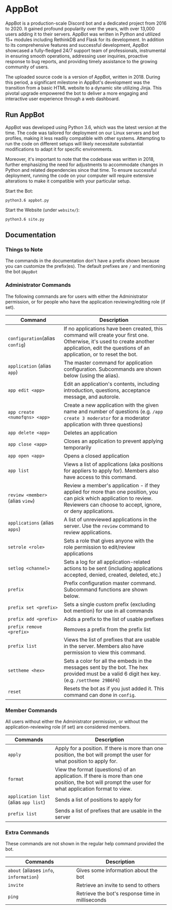 # AppBot
AppBot is a production-scale Discord bot and a dedicated project from 2016 to 2020. It gained profound popularity over the years, with over 13,000 users adding it to their servers. AppBot was written in Python and utilized 15+ modules including RethinkDB and Flask for its development. In addition to its comprehensive features and successful development, AppBot showcased a fully-fledged 24/7 support team of professionals, instrumental in ensuring smooth operations, addressing user inquiries, proactive response to bug reports, and providing timely assistance to the growing community of users. 

The uploaded source code is a version of AppBot, written in 2018. During this period, a significant milestone in AppBot's development was the transition from a basic HTML website to a dynamic site utilizing Jinja. This pivotal upgrade empowered the bot to deliver a more engaging and interactive user experience through a web dashboard.

## Run AppBot
AppBot was developed using Python 3.6, which was the latest version at the time. The code was tailored for deployment on our Linux servers and bot profiles, making it less readily compatible with other systems. Attempting to run the code on different setups will likely necessitate substantial modifications to adapt it for specific environments.

Moreover, it's important to note that the codebase was written in 2018, further emphasizing the need for adjustments to accommodate changes in Python and related dependencies since that time. To ensure successful deployment, running the code on your computer will require extensive alterations to make it compatible with your particular setup.

Start the Bot:
```
python3.6 appbot.py
```
Start the Website (under `website/`):
```
python3.6 site.py
```
## Documentation
### Things to Note
The commands in the documentation don't have a prefix shown because you can customize the prefix(es). The default prefixes are `/` and mentioning the bot `@AppBot`
### Administrator Commands
The following commands are for users with either the Administrator permission, or for people who have the application reviewing/editing role (if set).

|  Command | Description  |
| -------------------- | ------------ |
| `configuration`(alias `config`)  | If no applications have been created, this command will create your first one. Otherwise, it's used to create another application, edit the questions of an application, or to reset the bot. |
| `application`  (alias `app`) |  The master command for application configuration. Subcommands are shown below (using the alias).  |
| `app edit <app>`  |  Edit an application's contents, including introduction, questions, acceptance message, and autorole. |
| `app create <numofqns> <app>`  |  Create a new application with the given name and number of questions (e.g. `/app create 3 moderator` for a moderator application with three questions) |
| `app delete <app>`  | Deletes an application |
| `app close <app>`  | Closes an application to prevent applying temporarily |
| `app open <app>`  | Opens a closed application |
| `app list`  | Views a list of applications (aka positions for appliers to apply for). Members also have access to this command.  |
| `review <member> `(alias `view`)  | Review a member's application - if they applied for more than one position, you can pick which application to review. Reviewers can choose to accept, ignore, or deny applications.  |
| `applications` (alias `apps`)  |  A list of unreviewed applications in the server. Use the `review` command to review applications. |
| `setrole <role>`  | Sets a role that gives anyone with the role permission to edit/review applications |
| `setlog <channel>`  | Sets a log for all application-related actions to be sent (including applications accepted, denied, created, deleted, etc.) |
| `prefix `  |  Prefix configuration master command. Subcommand functions are shown below. |
| `prefix set <prefix>`  | Sets a single custom prefix (excluding bot mention) for use in all commands  |
| `prefix add <prefix>`  | Adds a prefix to the list of usable prefixes  |
| `prefix remove <prefix> `  | Removes a prefix from the prefix list  |
| `prefix list` | Views the list of prefixes that are usable in the server. Members also have permission to view this command. |
| `settheme <hex>` | Sets a color for all the embeds in the messages sent by the bot. The hex provided must be a valid 6 digit hex key. (e.g. `/settheme 29B6F6`) |
| `reset` | Resets the bot as if you just added it. This command can done in `config`. |

### Member Commands
All users without either the Administrator permission, or without the application-reviewing role (if set) are considered members.

| Commands | Description |
|----|--|
| `apply` | Apply for a position. If there is more than one position, the bot will prompt the user for what position to apply for. |
| `format` | View the format (questions) of an application. If there is more than one position, the bot will prompt the user for what application format to view. |
| `application list` (alias `app list`) | Sends a list of positions to apply for |
| `prefix list` | Sends a list of prefixes that are usable in the server |

### Extra Commands
These commands are not shown in the regular help command provided the bot.

| Commands  | Description |
| ------------ | ------------ |
| `about` (aliases `info`, `information`)  | Gives some information about the bot  |
| `invite` | Retrieve an invite to send to others |
| `ping`  | Retrieve the bot's response time in milliseconds |
